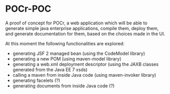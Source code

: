 POCr-POC
========
A proof of concept for POCr, a web application which will be able to generate simple java enterprise applications, compile them, deploy them, and generate documentation for them, based on the choices made in the UI.

At this moment the following functionalities are explored:
- generating JSF 2 managed bean (using the CodeModel library)
- generating a new POM (using maven-model library)
- generating a web.xml deployment descriptor (using the JAXB classes generated from the Java EE 7 xsds) 
- calling a maven from inside Java code (using maven-invoker library)
- generating facelets (?)
- generating documents from inside Java code (?)
